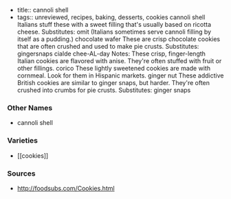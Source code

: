 - title:: cannoli shell
- tags:: unreviewed, recipes, baking, desserts, cookies
cannoli shell Italians stuff these with a sweet filling that's usually based on ricotta cheese. Substitutes: omit (Italians sometimes serve cannoli filling by itself as a pudding.) chocolate wafer These are crisp chocolate cookies that are often crushed and used to make pie crusts. Substitutes: gingersnaps cialde chee-AL-day Notes: These crisp, finger-length Italian cookies are flavored with anise. They're often stuffed with fruit or other fillings. corico These lightly sweetened cookies are made with cornmeal. Look for them in Hispanic markets. ginger nut These addictive British cookies are similar to ginger snaps, but harder. They're often crushed into crumbs for pie crusts. Substitutes: ginger snaps

### Other Names

* cannoli shell

### Varieties

* [[cookies]]

### Sources
* http://foodsubs.com/Cookies.html
